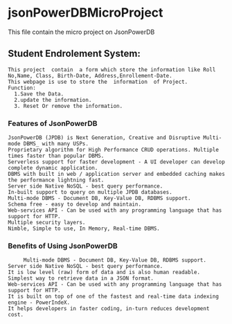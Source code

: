 # jsonPowerDBMicroProject

This file contain the micro project on JsonPowerDB 
## Student Endrolement System:
    This project  contain  a form which store the information like Roll No,Name, Class, Birth-Date, Address,Enrollement-Date.
    This webpage is use to store the  information  of Project.
    Function:
      1.Save the Data.
      2.update the information.
      3. Reset Or remove the information.    
### Features of JsonPowerDB
	JsonPowerDB (JPDB) is Next Generation, Creative and Disruptive Multi-mode DBMS_ with many USPs.
	Proprietary algorithm for High Performance CRUD operations. Multiple times faster than popular DBMS.
	Serverless support for faster development - A UI developer can develop complete dynamic application.
	DBMS with built in web / application server and embedded caching makes the performance lightning fast.
	Server side Native NoSQL - best query performance.
	In-built support to query on multiple JPDB databases.
	Multi-mode DBMS - Document DB, Key-Value DB, RDBMS support.
	Schema free - easy to develop and maintain.
	Web-services API - Can be used with any programming language that has support for HTTP.
	Multiple security layers.
	Nimble, Simple to use, In Memory, Real-time DBMS.

###  Benefits of Using JsonPowerDB
    	 Multi-mode DBMS - Document DB, Key-Value DB, RDBMS support.
	Server side Native NoSQL - best query performance.
	It is low level (raw) form of data and is also human readable.
	Simplest way to retrieve data in a JSON format.
	Web-services API - Can be used with any programming language that has support for HTTP.
	It is built on top of one of the fastest and real-time data indexing engine - PowerIndeX.
	It helps developers in faster coding, in-turn reduces development cost.

